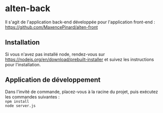 # alten-back

Il s'agit de l'application back-end développée pour l'application front-end : https://github.com/MaxencePinard/alten-front

## Installation

Si vous n'avez pas installé node, rendez-vous sur https://nodejs.org/en/download/prebuilt-installer et suivez les instructions pour l'installation.

## Application de développement

Dans l'invité de commande, placez-vous à la racine du projet, puis exécutez les commandes suivantes :\
`npm install`\
`node server.js`
